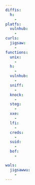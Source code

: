 ```yaml
---
diffis:
  h:
    -
platfs:
  vulnhub:
    -
curls:
  jigsaw:
    -
functions:
  unix:
    -
  h:
    -
  vulnhub:
    -
  sniff:
    -
  knock:
    -
  steg:
    -
  xxe:
    -
  lfi:
    -
  creds:
    -
  suid:
    -
  bof:
    -

wals:
  jigsawwu:
    -
---
```

